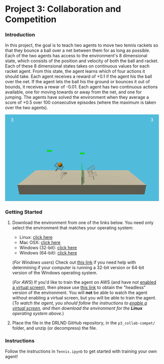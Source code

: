 [//]: # (Image References)

[image1]: https://github.com/nitink12/DeepReinforcementLearningNanoDegree/blob/master/P3_Collab-Combat/images/environment_p3.gif "Trained Agent"

# Project 3: Collaboration and Competition

### Introduction

In this project, the goal is to teach two agents to move two tennis rackets so that they bounce a ball over a net between them for as long as possible. Each of the two agents has access to the environment's 8 dimensional state, which consists of the position and velocity of both the ball and racket. Each of these 8 dimensional states takes on continuous values for each racket agent. From this state, the agent learns which of four actions it should take. Each agent receives a reward of +0.1 if the agent his the ball over the net. If the agent lets the ball his the ground or bounces it out of bounds, it receives a rewar of -0.01. Each agent has two continuous actions available, one for moving towards or away from the net, and one for jumping. The agents have solved the environment when they average a score of +0.5 over 100 consecutive episodes (where the maximum is taken over the two agents).


![Trained Agent][image1]

### Getting Started


1. Download the environment from one of the links below.  You need only select the environment that matches your operating system:
    - Linux: [click here](https://s3-us-west-1.amazonaws.com/udacity-drlnd/P3/Tennis/Tennis_Linux.zip)
    - Mac OSX: [click here](https://s3-us-west-1.amazonaws.com/udacity-drlnd/P3/Tennis/Tennis.app.zip)
    - Windows (32-bit): [click here](https://s3-us-west-1.amazonaws.com/udacity-drlnd/P3/Tennis/Tennis_Windows_x86.zip)
    - Windows (64-bit): [click here](https://s3-us-west-1.amazonaws.com/udacity-drlnd/P3/Tennis/Tennis_Windows_x86_64.zip)
    
    (_For Windows users_) Check out [this link](https://support.microsoft.com/en-us/help/827218/how-to-determine-whether-a-computer-is-running-a-32-bit-version-or-64) if you need help with determining if your computer is running a 32-bit version or 64-bit version of the Windows operating system.

    (_For AWS_) If you'd like to train the agent on AWS (and have not [enabled a virtual screen](https://github.com/Unity-Technologies/ml-agents/blob/master/docs/Training-on-Amazon-Web-Service.md)), then please use [this link](https://s3-us-west-1.amazonaws.com/udacity-drlnd/P3/Tennis/Tennis_Linux_NoVis.zip) to obtain the "headless" version of the environment.  You will **not** be able to watch the agent without enabling a virtual screen, but you will be able to train the agent.  (_To watch the agent, you should follow the instructions to [enable a virtual screen](https://github.com/Unity-Technologies/ml-agents/blob/master/docs/Training-on-Amazon-Web-Service.md), and then download the environment for the **Linux** operating system above._)

2. Place the file in the DRLND GitHub repository, in the `p3_collab-compet/` folder, and unzip (or decompress) the file. 

### Instructions

Follow the instructions in `Tennis.ipynb` to get started with training your own agent!  
